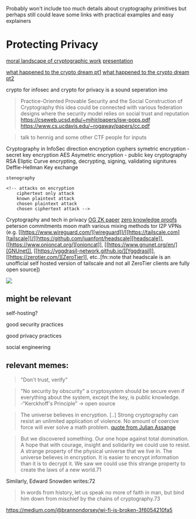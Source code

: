 Probably won't include too much details about cryptography primitives but perhaps still could leave some links with practical examples and easy explainers

# Protecting Privacy

[moral landscape of cryptographic work](https://www.cs.ucdavis.edu/~rogaway/papers/moral-fn.pdf)
    [presentation](https://www.youtube.com/watch?v=1ReIILmcLpk)


[what happened to the crypto dream pt1](https://www.cs.princeton.edu/~arvindn/publications/crypto-dream-part1.pdf)
[what happened to the crypto dream pt2](https://www.cs.princeton.edu/~arvindn/publications/crypto-dream-part2.pdf)

crypto for infosec and crypto for privacy is a sound seperation imo



>Practice-Oriented Provable Security and the Social Construction of Cryptography
    this idea could be connected with various federation designs where the security model relies on social trust and reputation
    https://cseweb.ucsd.edu/~mihir/papers/isw-pops.pdf
    https://www.cs.ucdavis.edu/~rogaway/papers/cc.pdf


>talk to hennig and some other CTF people for inputs


Cryptography in InfoSec direction
    encryption
        cyphers
        symetric encryption - secret key encryption
            AES
        Asymetric encryption - public key cryptography
            RSA
            Eliptic Curve
                encrypting, decrypting, signing, validating signitures
            Deffie-Hellman Key exchange

    stenography

    <!-- attacks on encryption
        ciphertext only attack
        known plaintext attack
        chosen plaintext attack
        chosen ciphertext attack -->

Cryptography and tech in privacy
    [OG ZK paper](https://people.csail.mit.edu/silvio/Selected%20Scientific%20Papers/Zero%20Knowledge/Proofs_That_Yield_Nothing_But_Their_Validity_or_All_Languages_in_NP_Have_Zero-Knowledge_Proof_Systems.pdf)
    [zero knowledge proofs](https://en.wikipedia.org/wiki/Zero-knowledge_proof)
    peterson commitments
    moon math
    various mixing methods
    tor 
    I2P
    VPNs
    (e.g. [[https://www.wireguard.com/][wireguard]]/[[https://tailscale.com][tailscale]]/[[https://github.com/juanfont/headscale][headscale]], [[https://www.onioncat.org/][onioncat]], [[https://www.gnunet.org/en/][GNUnet]],
    [[https://yggdrasil-network.github.io/][Yggdrasil]], [[https://zerotier.com/][ZeroTier]], etc..[fn::note that headscale is an unofficial self hosted
    version of tailscale and not all ZeroTier clients are fully open source])


![](https://upload.wikimedia.org/wikipedia/en/f/f8/Internet_dog.jpg)

## might be relevant

self-hosting? 

good security practices

good privacy practices

social engineering







## relevant memes: 

>"Don't trust, verify"

>"No security by obscurity"
>a cryptosystem should be secure even if everything about the system, except the key, is public knowledge.
\-“Kerckhoff's Principle”
    -> open source

>The universe believes in encryption. [..] Strong cryptography can resist an unlimited application of violence. No amount of coercive force will ever solve a math problem.
    [quote from Julian Assange](https://cryptome.org/2012/12/assange-crypto-arms.htm)





>But we discovered something. Our one hope against total domination. A hope that with courage, insight and solidarity we could use to resist. A strange property of the physical universe that we live in. The universe believes in encryption. It is easier to encrypt information than it is to decrypt it. We saw we could use this strange property to create the laws of a new world.71

Similarly, Edward Snowden writes:72

>In words from history, let us speak no more of faith in man, but bind him down from mischief by the chains of cryptography.73



https://medium.com/@brannondorsey/wi-fi-is-broken-3f6054210fa5